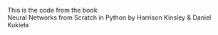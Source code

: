 This is the code from the book <br>
Neural Networks from Scratch in Python by Harrison Kinsley & Daniel Kukieła
